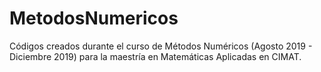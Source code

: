 # MetodosNumericos
Códigos creados durante el curso de Métodos Numéricos  (Agosto 2019 - Diciembre 2019) para la maestría en Matemáticas Aplicadas en CIMAT.
